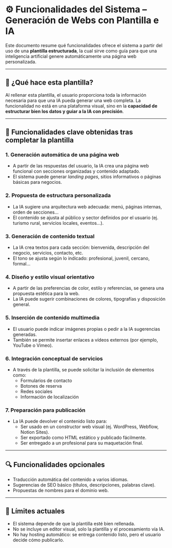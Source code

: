 # ⚙️ Funcionalidades del Sistema – Generación de Webs con Plantilla e IA

Este documento resume qué funcionalidades ofrece el sistema a partir del uso de una **plantilla estructurada**, la cual sirve como guía para que una inteligencia artificial genere automáticamente una página web personalizada.

---

## 🧠 ¿Qué hace esta plantilla?

Al rellenar esta plantilla, el usuario proporciona toda la información necesaria para que una IA pueda generar una web completa. La funcionalidad no está en una plataforma visual, sino en la **capacidad de estructurar bien los datos y guiar a la IA con precisión**.

---

## 📝 Funcionalidades clave obtenidas tras completar la plantilla

### 1. Generación automática de una página web

- A partir de las respuestas del usuario, la IA crea una página web funcional con secciones organizadas y contenido adaptado.
- El sistema puede generar *landing pages*, sitios informativos o páginas básicas para negocios.

### 2. Propuesta de estructura personalizada

- La IA sugiere una arquitectura web adecuada: menú, páginas internas, orden de secciones…
- El contenido se ajusta al público y sector definidos por el usuario (ej. turismo rural, servicios locales, eventos...).

### 3. Generación de contenido textual

- La IA crea textos para cada sección: bienvenida, descripción del negocio, servicios, contacto, etc.
- El tono se ajusta según lo indicado: profesional, juvenil, cercano, formal...

### 4. Diseño y estilo visual orientativo

- A partir de las preferencias de color, estilo y referencias, se genera una propuesta estética para la web.
- La IA puede sugerir combinaciones de colores, tipografías y disposición general.

### 5. Inserción de contenido multimedia

- El usuario puede indicar imágenes propias o pedir a la IA sugerencias generadas.
- También se permite insertar enlaces a vídeos externos (por ejemplo, YouTube o Vimeo).

### 6. Integración conceptual de servicios

- A través de la plantilla, se puede solicitar la inclusión de elementos como:
  - Formularios de contacto
  - Botones de reserva
  - Redes sociales
  - Información de localización

### 7. Preparación para publicación

- La IA puede devolver el contenido listo para:
  - Ser usado en un constructor web visual (ej. WordPress, Webflow, Notion Sites).
  - Ser exportado como HTML estático y publicado fácilmente.
  - Ser entregado a un profesional para su maquetación final.

---

## 🔍 Funcionalidades opcionales

- Traducción automática del contenido a varios idiomas.
- Sugerencias de SEO básico (títulos, descripciones, palabras clave).
- Propuestas de nombres para el dominio web.

---

## 🚫 Límites actuales

- El sistema depende de que la plantilla esté bien rellenada.
- No se incluye un editor visual, solo la plantilla y el procesamiento vía IA.
- No hay hosting automático: se entrega contenido listo, pero el usuario decide cómo publicarlo.
